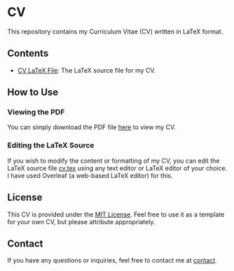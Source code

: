 # CV

This repository contains my Curriculum Vitae (CV) written in LaTeX format. 

## Contents

- [CV LaTeX File](main.tex): The LaTeX source file for my CV. 

## How to Use

### Viewing the PDF

You can simply download the PDF file [here](https://kunalagrawal.vercel.app/cv) to view my CV.

### Editing the LaTeX Source

If you wish to modify the content or formatting of my CV, you can edit the LaTeX source file [cv.tex](cv.tex) using any text editor or LaTeX editor of your choice.
I have used Overleaf (a web-based LaTeX editor) for this.

## License

This CV is provided under the [MIT License](LICENSE). Feel free to use it as a template for your own CV, but please attribute appropriately.

## Contact

If you have any questions or inquiries, feel free to contact me at [contact](https://kunalagrawal.vercel.app/links).
